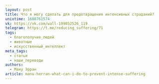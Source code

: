 ```yaml
---
layout: post
title: Что я могу сделать для предотвращения интенсивных страданий?
unixtime: 1608761574
vk: https://vk.com/wall-199052526_119
telegram: https://t.me/reducing_suffering/71
tags:
  - благополучие_людей
  - животные
  - искусственный_интеллект
meta_tags:
  - статьи
  - наши_переводы
authors:
  - Ману Эрран
article: manu-herran-what-can-i-do-to-prevent-intense-suffering
---
```

